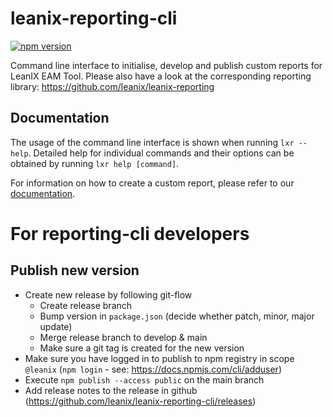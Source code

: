 # leanix-reporting-cli

[![npm version](https://badge.fury.io/js/%40leanix%2Freporting-cli.svg)](https://badge.fury.io/js/%40leanix%2Freporting-cli)

Command line interface to initialise, develop and publish custom reports for LeanIX EAM Tool.
Please also have a look at the corresponding reporting library: https://github.com/leanix/leanix-reporting

## Documentation

The usage of the command line interface is shown when running `lxr --help`. Detailed help for individual
commands and their options can be obtained by running `lxr help [command]`.

For information on how to create a custom report, please refer to our [documentation](https://dev.leanix.net/docs/build-a-custom-report).

# For reporting-cli developers

## Publish new version

- Create new release by following git-flow
  - Create release branch
  - Bump version in `package.json` (decide whether patch, minor, major update)
  - Merge release branch to develop & main
  - Make sure a git tag is created for the new version
- Make sure you have logged in to publish to npm registry in scope `@leanix` (`npm login` - see: https://docs.npmjs.com/cli/adduser)
- Execute `npm publish --access public` on the main branch
- Add release notes to the release in github (https://github.com/leanix/leanix-reporting-cli/releases)
